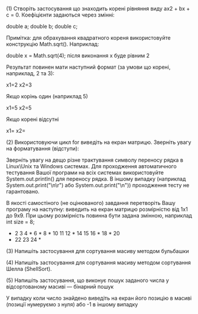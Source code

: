 (1)
Створіть застосування що знаходить корені рівняння виду ax2 + bx + c = 0. Коефіцієнти задаються через змінні:

double a;
double b;
double c;

Примітка: для обрахування квадратного кореня використовуйте конструкцію Math.sqrt(). Наприклад:

double x = Math.sqrt(4);
після виконання х буде рівним 2

Результат повинен мати наступний формат (за умови що корені, наприклад, 2 та 3):

x1=2
x2=3

Якщо корінь один (наприклад 5)

x1=5
x2=5

Якщо корені відсутні

x1=
x2=

(2)
Використовуючи цикл for виведіть на екран матрицю. Зверніть увагу на форматування (відступи):

Зверніть увагу на дещо різне трактування символу переносу рядка в Linux\Unix та Windows системах. Для проходження автоматичного тестування Вашої програми на всіх системах використовуйте System.out.println() для переносу рядка. В іншому випадку (наприклад System.out.print("\n\r") або System.out.print("\n")) проходження тесту не гарантовано.

В якості самостіного (не оцінюваного) завдання перетворіть Вашу програму на наступну: виведить на екран матрицю розмірністю від 1х1 до 9х9. При цьому розмірність повинна бути задана змінною, наприклад int size = 8;

 *  2  3  4  * 
 6  *  8  * 10 
11 12  * 14 15 
16  * 18  * 20 
 * 22 23 24  *

 (3)
 Напишіть застосування для сортування масиву методом бульбашки

 (4)
 Напишіть застосування для сортування масиву методом сортування Шелла (ShellSort).

 (5)
 Напишіть застосування, що виконує пошук заданого числа у відсортованому масиві — бінарний пошук

У випадку коли число знайдено виведіть на екран його позицію в масиві (позиції нумеруємо з нуля) або -1 в іншому випадку